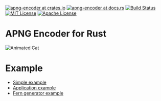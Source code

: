 
[![apng-encoder at crates.io](https://img.shields.io/crates/v/apng-encoder.svg)](https://crates.io/crates/apng-encoder)
[![apng-encoder at docs.rs](https://docs.rs/apng-encoder/badge.svg)](https://docs.rs/apng-encoder)
[![Build Status](https://travis-ci.org/anekos/apng-encoder.svg?branch=master)](https://travis-ci.org/anekos/apng-encoder)
[![MIT License](http://img.shields.io/badge/license-MIT-blue.svg?style=flat)](LICENSE-MIT)
[![Apache License](http://img.shields.io/badge/license-MIT-blue.svg?style=flat)](LICENSE-APACHE)

# APNG Encoder for Rust

![Animated Cat](https://gyazo.snca.net/2019/01/17-193109-e35952c2667267664475a8f08e8ab35d.png)


# Example

- [Simple example](https://github.com/anekos/apng-encoder/blob/master/src/apng/encoder.rs#L15)
- [Application example](https://github.com/anekos/apng-encoder/tree/master/example)
- [Fern generator example](https://github.com/anekos/shidaa)

